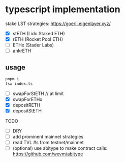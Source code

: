 # typescript implementation

stake LST strategies: https://goerli.eigenlayer.xyz/

- [x] stETH (Lido Staked ETH)
- [x] rETH (Rocket Pool ETH)
- [ ] ETHx (Stader Labs)
- [ ] ankrETH

## usage

```bash
pnpm i
tsx index.ts
```

- [ ] swapForStETH // at limit
- [x] swapForETHx
- [x] depositRETH
- [x] depositStETH

TODO

- [ ] DRY
- [ ] add prominent mainnet strategies
- [ ] read TVL #s from testnet/mainnet
- [ ] (optional) use abitype to make contract calls: https://github.com/wevm/abitype 